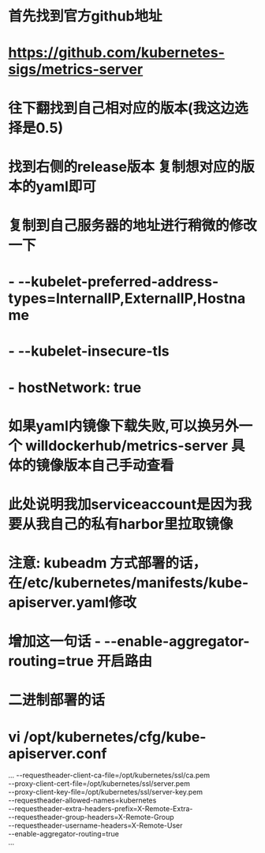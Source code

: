 # 首先找到官方github地址
# https://github.com/kubernetes-sigs/metrics-server
# 往下翻找到自己相对应的版本(我这边选择是0.5)
# 找到右侧的release版本 复制想对应的版本的yaml即可
# 复制到自己服务器的地址进行稍微的修改一下
# - --kubelet-preferred-address-types=InternalIP,ExternalIP,Hostname
# - --kubelet-insecure-tls
# - hostNetwork: true
# 如果yaml内镜像下载失败,可以换另外一个 willdockerhub/metrics-server 具体的镜像版本自己手动查看
# 此处说明我加serviceaccount是因为我要从我自己的私有harbor里拉取镜像
# 注意: kubeadm 方式部署的话，在/etc/kubernetes/manifests/kube-apiserver.yaml修改
#   增加这一句话     - --enable-aggregator-routing=true 开启路由
# 二进制部署的话
# vi /opt/kubernetes/cfg/kube-apiserver.conf
...
--requestheader-client-ca-file=/opt/kubernetes/ssl/ca.pem \
--proxy-client-cert-file=/opt/kubernetes/ssl/server.pem \
--proxy-client-key-file=/opt/kubernetes/ssl/server-key.pem \
--requestheader-allowed-names=kubernetes \
--requestheader-extra-headers-prefix=X-Remote-Extra- \
--requestheader-group-headers=X-Remote-Group \
--requestheader-username-headers=X-Remote-User \
--enable-aggregator-routing=true \
...

#
